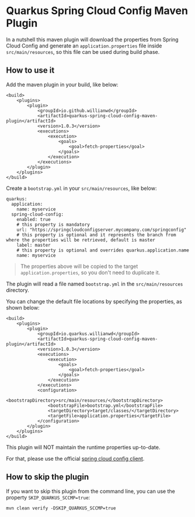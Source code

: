 # Quarkus Spring Cloud Config Maven Plugin

In a nutshell this maven plugin will download the properties from Spring Cloud Config and generate an `application.properties` file
 inside `src/main/resources`, so this file can be used during build phase.

## How to use it

Add the maven plugin in your build, like below:
```
<build>
    <plugins>
        <plugin>
            <groupId>io.github.willianwd</groupId>
            <artifactId>quarkus-spring-cloud-config-maven-plugin</artifactId>
            <version>1.0.3</version>
            <executions>
                <execution>
                    <goals>
                        <goal>fetch-properties</goal>
                    </goals>
                </execution>
            </executions>
        </plugin>
    </plugins>
</build> 
```
Create a `bootstrap.yml` in your `src/main/resources`, like below:
```
quarkus:
  application:
    name: myservice
  spring-cloud-config:
    enabled: true
    # this property is mandatory
    url: "https://springcloudconfigserver.mycompany.com/springconfig"
    # this property is optional and it represents the branch from where the properties will be retrieved, default is master
    label: master
    # this property is optional and overrides quarkus.application.name
    name: myservice
```
> The properties above will be copied to the target `application.properties`, so you don't need to duplicate it.

The plugin will read a file named `bootstrap.yml` in the `src/main/resources` directory.

You can change the default file locations by specifying the properties, as shown below:
```
<build>
    <plugins>
        <plugin>
            <groupId>io.quarkus.willianwd</groupId>
            <artifactId>quarkus-spring-cloud-config-maven-plugin</artifactId>
            <version>1.0.3</version>
            <executions>
                <execution>
                    <goals>
                        <goal>fetch-properties</goal>
                    </goals>
                </execution>
            </executions>
            <configuration>
                <bootstrapDirectory>src/main/resources/</bootstrapDirectory>
                <bootstrapFile>bootstrap.yml</bootstrapFile>
                <targetDirectory>target/classes/</targetDirectory>
                <targetFile>application.properties</targetFile>
            </configuration>
        </plugin>
    </plugins>
</build> 
```

This plugin will NOT maintain the runtime properties up-to-date.

For that, please use the official [spring cloud config client](https://quarkus.io/guides/spring-cloud-config-client).

## How to skip the plugin

If you want to skip this plugin from the command line, you can use the property `SKIP_QUARKUS_SCCMP=true`:
```
mvn clean verify -DSKIP_QUARKUS_SCCMP=true
```